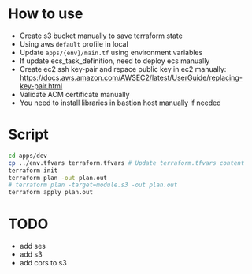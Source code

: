 # How to use
- Create s3 bucket manually to save terraform state
- Using aws `default` profile in local
- Update `apps/{env}/main.tf` using environment variables
- If update ecs_task_definition, need to deploy ecs manually
- Create ec2 ssh key-pair and repace public key in ec2 manually: https://docs.aws.amazon.com/AWSEC2/latest/UserGuide/replacing-key-pair.html
- Validate ACM certificate manually
- You need to install libraries in bastion host manually if needed

# Script
```bash
cd apps/dev
cp ../env.tfvars terraform.tfvars # Update terraform.tfvars content
terraform init
terraform plan -out plan.out
# terraform plan -target=module.s3 -out plan.out
terraform apply plan.out
```

# TODO
- add ses
- add s3
- add cors to s3
